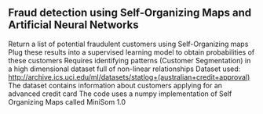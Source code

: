 ## Fraud detection using Self-Organizing Maps and Artificial Neural Networks

Return a list of potential fraudulent customers using Self-Organizing maps
Plug these results into a supervised learning model to obtain probabilities of these customers
Requires identifying patterns (Customer Segmentation) in a high dimensional dataset full of non-linear relationships
Dataset used: http://archive.ics.uci.edu/ml/datasets/statlog+(australian+credit+approval)
The dataset contains information about customers applying for an advanced credit card
The code uses a numpy implementation of Self Organizing Maps called MiniSom 1.0
